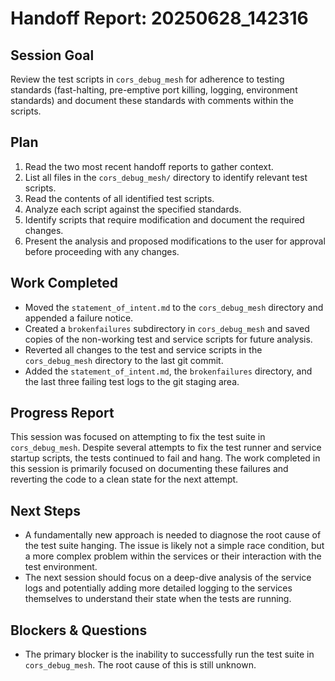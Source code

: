 # Handoff Report: 20250628_142316

## Session Goal
Review the test scripts in `cors_debug_mesh` for adherence to testing standards (fast-halting, pre-emptive port killing, logging, environment standards) and document these standards with comments within the scripts.

## Plan
1.  Read the two most recent handoff reports to gather context.
2.  List all files in the `cors_debug_mesh/` directory to identify relevant test scripts.
3.  Read the contents of all identified test scripts.
4.  Analyze each script against the specified standards.
5.  Identify scripts that require modification and document the required changes.
6.  Present the analysis and proposed modifications to the user for approval before proceeding with any changes.

## Work Completed
*   Moved the `statement_of_intent.md` to the `cors_debug_mesh` directory and appended a failure notice.
*   Created a `brokenfailures` subdirectory in `cors_debug_mesh` and saved copies of the non-working test and service scripts for future analysis.
*   Reverted all changes to the test and service scripts in the `cors_debug_mesh` directory to the last git commit.
*   Added the `statement_of_intent.md`, the `brokenfailures` directory, and the last three failing test logs to the git staging area.

## Progress Report
This session was focused on attempting to fix the test suite in `cors_debug_mesh`. Despite several attempts to fix the test runner and service startup scripts, the tests continued to fail and hang. The work completed in this session is primarily focused on documenting these failures and reverting the code to a clean state for the next attempt.

## Next Steps
*   A fundamentally new approach is needed to diagnose the root cause of the test suite hanging. The issue is likely not a simple race condition, but a more complex problem within the services or their interaction with the test environment.
*   The next session should focus on a deep-dive analysis of the service logs and potentially adding more detailed logging to the services themselves to understand their state when the tests are running.

## Blockers & Questions
*   The primary blocker is the inability to successfully run the test suite in `cors_debug_mesh`. The root cause of this is still unknown.

